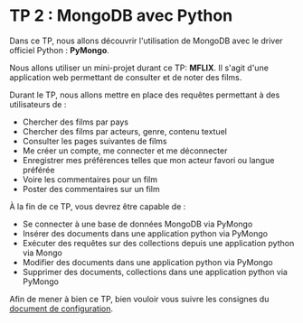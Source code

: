 # TP 2 : MongoDB avec Python

Dans ce TP, nous allons découvrir l'utilisation de MongoDB avec le driver officiel Python : **PyMongo**.

Nous allons utiliser un mini-projet durant ce TP: **MFLIX**. 
Il s'agit d'une application web permettant de consulter et de noter des films.

Durant le TP, nous allons mettre en place des requêtes permettant à des utilisateurs de :

- Chercher des films par pays 
- Chercher des films par acteurs, genre, contenu textuel
- Consulter les pages suivantes de films 
- Me créer un compte, me connecter et me déconnecter 
- Enregistrer mes préférences telles que mon acteur favori ou langue préférée 
- Voire les commentaires pour un film 
- Poster des commentaires sur un film 

À la fin de ce TP, vous devrez être capable de :

- Se connecter à une base de données MongoDB via PyMongo
- Insérer des documents dans une application python via PyMongo
- Exécuter des requêtes sur des collections depuis une application python via Mongo
- Modifier des documents dans une application python via PyMongo
- Supprimer des documents, collections dans une application python via PyMongo

Afin de mener à bien ce TP, bien vouloir vous suivre les consignes du [document de configuration](tp_2_configurations.pdf).
